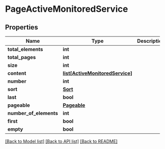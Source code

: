 # PageActiveMonitoredService

## Properties
Name | Type | Description | Notes
------------ | ------------- | ------------- | -------------
**total_elements** | **int** |  | [optional] 
**total_pages** | **int** |  | [optional] 
**size** | **int** |  | [optional] 
**content** | [**list[ActiveMonitoredService]**](ActiveMonitoredService.md) |  | [optional] 
**number** | **int** |  | [optional] 
**sort** | [**Sort**](Sort.md) |  | [optional] 
**last** | **bool** |  | [optional] 
**pageable** | [**Pageable**](Pageable.md) |  | [optional] 
**number_of_elements** | **int** |  | [optional] 
**first** | **bool** |  | [optional] 
**empty** | **bool** |  | [optional] 

[[Back to Model list]](../README.md#documentation-for-models) [[Back to API list]](../README.md#documentation-for-api-endpoints) [[Back to README]](../README.md)

